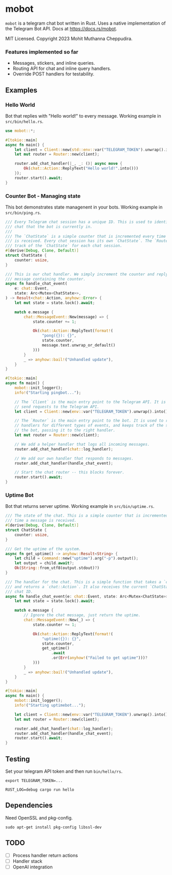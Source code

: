 # mobot

`mobot` is a telegram chat bot written in Rust. Uses a native implementation of the
Telegram Bot API. Docs at https://docs.rs/mobot.

MIT Licensed. Copyright 2023 Mohit Muthanna Cheppudira.

### Features implemented so far

-   Messages, stickers, and inline queries.
-   Routing API for chat and inline query handlers.
-   Override POST handlers for testability.

## Examples

### Hello World

Bot that replies with "Hello world!" to every message. Working example in `src/bin/hello.rs`.

```rust
use mobot::*;

#[tokio::main]
async fn main() {
    let client = Client::new(std::env::var("TELEGRAM_TOKEN").unwrap().into());
    let mut router = Router::new(client);

    router.add_chat_handler(|_, _: ()| async move {
        Ok(chat::Action::ReplyText("Hello world!".into()))
    });
    router.start().await;
}
```

### Counter Bot - Managing state

This bot demonstrates state managenent in your bots. Working example in `src/bin/ping.rs`.

```rust
/// Every Telegram chat session has a unique ID. This is used to identify the
/// chat that the bot is currently in.
///
/// The `ChatState` is a simple counter that is incremented every time a message
/// is received. Every chat session has its own `ChatState`. The `Router` keeps
/// track of the `ChatState` for each chat session.
#[derive(Debug, Clone, Default)]
struct ChatState {
    counter: usize,
}

/// This is our chat handler. We simply increment the counter and reply with a
/// message containing the counter.
async fn handle_chat_event(
    e: chat::Event,
    state: Arc<Mutex<ChatState>>,
) -> Result<chat::Action, anyhow::Error> {
    let mut state = state.lock().await;

    match e.message {
        chat::MessageEvent::New(message) => {
            state.counter += 1;

            Ok(chat::Action::ReplyText(format!(
                "pong({}): {}",
                state.counter,
                message.text.unwrap_or_default()
            )))
        }
        _ => anyhow::bail!("Unhandled update"),
    }
}

#[tokio::main]
async fn main() {
    mobot::init_logger();
    info!("Starting pingbot...");

    // The `Client` is the main entry point to the Telegram API. It is used to
    // send requests to the Telegram API.
    let client = Client::new(env::var("TELEGRAM_TOKEN").unwrap().into());

    // The `Router` is the main entry point to the bot. It is used to register
    // handlers for different types of events, and keeps track of the state of
    // the bot, passing it to the right handler.
    let mut router = Router::new(client);

    // We add a helper handler that logs all incoming messages.
    router.add_chat_handler(chat::log_handler);

    // We add our own handler that responds to messages.
    router.add_chat_handler(handle_chat_event);

    // Start the chat router -- this blocks forever.
    router.start().await;
}
```

### Uptime Bot

Bot that returns server uptime. Working example in `src/bin/uptime.rs`.

```rust
/// The state of the chat. This is a simple counter that is incremented every
/// time a message is received.
#[derive(Debug, Clone, Default)]
struct ChatState {
    counter: usize,
}

/// Get the uptime of the system.
async fn get_uptime() -> anyhow::Result<String> {
    let child = Command::new("uptime").arg("-p").output();
    let output = child.await?;
    Ok(String::from_utf8(output.stdout)?)
}

/// The handler for the chat. This is a simple function that takes a `chat::Event`
/// and returns a `chat::Action`. It also receives the current `ChatState` for the
/// chat ID.
async fn handle_chat_event(e: chat::Event, state: Arc<Mutex<ChatState>>)-> Result<chat::Action, anyhow::Error> {
    let mut state = state.lock().await;

    match e.message {
        // Ignore the chat message, just return the uptime.
        chat::MessageEvent::New(_) => {
            state.counter += 1;

            Ok(chat::Action::ReplyText(format!(
                "uptime({}): {}",
                state.counter,
                get_uptime()
                    .await
                    .or(Err(anyhow!("Failed to get uptime")))?
            )))
        }
        _ => anyhow::bail!("Unhandled update"),
    }
}

#[tokio::main]
async fn main() {
    mobot::init_logger();
    info!("Starting uptimebot...");

    let client = Client::new(env::var("TELEGRAM_TOKEN").unwrap().into());
    let mut router = Router::new(client);

    router.add_chat_handler(chat::log_handler);
    router.add_chat_handler(handle_chat_event);
    router.start().await;
}
```

## Testing

Set your telegram API token and then run `bin/hello/rs`.

```
export TELEGRAM_TOKEN=...

RUST_LOG=debug cargo run hello
```

## Dependencies

Need OpenSSL and pkg-config.

```
sudo apt-get install pkg-config libssl-dev
```

## TODO

-   [ ] Process handler return actions
-   [ ] Handler stack
-   [ ] OpenAI integration
